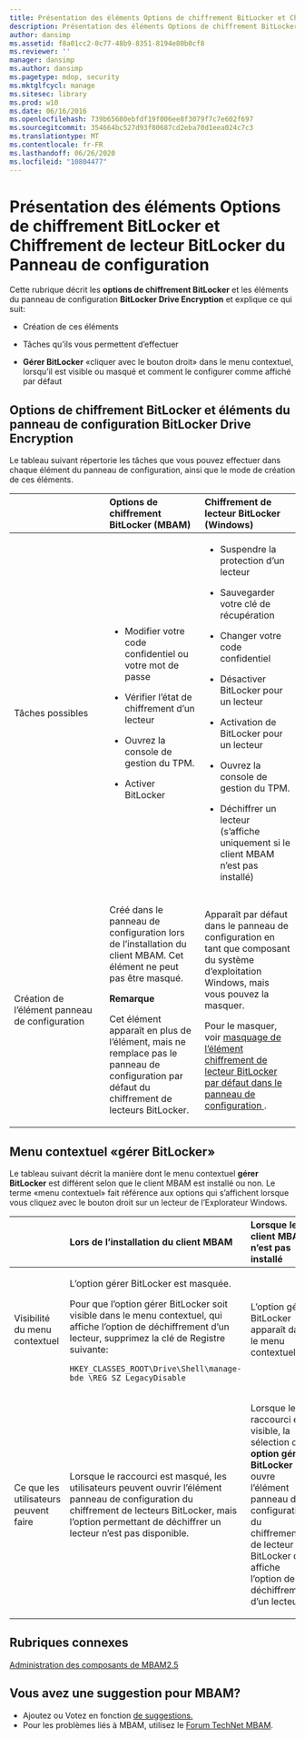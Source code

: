 ```yaml
---
title: Présentation des éléments Options de chiffrement BitLocker et Chiffrement de lecteur BitLocker du Panneau de configuration
description: Présentation des éléments Options de chiffrement BitLocker et Chiffrement de lecteur BitLocker du Panneau de configuration
author: dansimp
ms.assetid: f8a01cc2-0c77-48b9-8351-8194e80b0cf8
ms.reviewer: ''
manager: dansimp
ms.author: dansimp
ms.pagetype: mdop, security
ms.mktglfcycl: manage
ms.sitesec: library
ms.prod: w10
ms.date: 06/16/2016
ms.openlocfilehash: 739b65680ebfdf19f006ee8f3079f7c7e602f697
ms.sourcegitcommit: 354664bc527d93f80687cd2eba70d1eea024c7c3
ms.translationtype: MT
ms.contentlocale: fr-FR
ms.lasthandoff: 06/26/2020
ms.locfileid: "10804477"
---
```

# Présentation des éléments Options de chiffrement BitLocker et Chiffrement de lecteur BitLocker du Panneau de configuration


Cette rubrique décrit les **options de chiffrement BitLocker** et les éléments du panneau de configuration **BitLocker Drive Encryption** et explique ce qui suit:

-   Création de ces éléments

-   Tâches qu’ils vous permettent d’effectuer

-   **Gérer BitLocker** «cliquer avec le bouton droit» dans le menu contextuel, lorsqu’il est visible ou masqué et comment le configurer comme affiché par défaut

## Options de chiffrement BitLocker et éléments du panneau de configuration BitLocker Drive Encryption


Le tableau suivant répertorie les tâches que vous pouvez effectuer dans chaque élément du panneau de configuration, ainsi que le mode de création de ces éléments.

<table>
<colgroup>
<col width="33%" />
<col width="33%" />
<col width="33%" />
</colgroup>
<thead>
<tr class="header">
<th align="left"></th>
<th align="left">Options de chiffrement BitLocker (MBAM)</th>
<th align="left">Chiffrement de lecteur BitLocker (Windows)</th>
</tr>
</thead>
<tbody>
<tr class="odd">
<td align="left"><p>Tâches possibles</p></td>
<td align="left"><ul>
<li><p>Modifier votre code confidentiel ou votre mot de passe</p></li>
<li><p>Vérifier l’état de chiffrement d’un lecteur</p></li>
<li><p>Ouvrez la console de gestion du TPM.</p></li>
<li><p>Activer BitLocker</p></li>
</ul></td>
<td align="left"><ul>
<li><p>Suspendre la protection d’un lecteur</p></li>
<li><p>Sauvegarder votre clé de récupération</p></li>
<li><p>Changer votre code confidentiel</p></li>
<li><p>Désactiver BitLocker pour un lecteur</p></li>
<li><p>Activation de BitLocker pour un lecteur</p></li>
<li><p>Ouvrez la console de gestion du TPM.</p></li>
<li><p>Déchiffrer un lecteur (s’affiche uniquement si le client MBAM n’est pas installé)</p></li>
</ul></td>
</tr>
<tr class="even">
<td align="left"><p>Création de l’élément panneau de configuration</p></td>
<td align="left"><p>Créé dans le panneau de configuration lors de l’installation du client MBAM. Cet élément ne peut pas être masqué.</p>
<div class="alert">
<strong>Remarque</strong><br/><p>Cet élément apparaît en plus de l’élément, mais ne remplace pas le panneau de configuration par défaut du chiffrement de lecteurs BitLocker.</p>
</div>
<div>

</div></td>
<td align="left"><p>Apparaît par défaut dans le panneau de configuration en tant que composant du système d’exploitation Windows, mais vous pouvez la masquer.</p>
<p>Pour le masquer, voir <a href="hiding-the-default-bitlocker-drive-encryption-item-in-control-panel-mbam-25.md" data-raw-source="[Hiding the Default BitLocker Drive Encryption Item in Control Panel](hiding-the-default-bitlocker-drive-encryption-item-in-control-panel-mbam-25.md)"> masquage de l’élément chiffrement de lecteur BitLocker par défaut dans le panneau de configuration </a> .</p></td>
</tr>
</tbody>
</table>



## <a href="" id="-manage-bitlocker--shortcut-menu"></a>Menu contextuel «gérer BitLocker»


Le tableau suivant décrit la manière dont le menu contextuel **gérer BitLocker** est différent selon que le client MBAM est installé ou non. Le terme «menu contextuel» fait référence aux options qui s’affichent lorsque vous cliquez avec le bouton droit sur un lecteur de l’Explorateur Windows.

<table>
<colgroup>
<col width="33%" />
<col width="33%" />
<col width="33%" />
</colgroup>
<thead>
<tr class="header">
<th align="left"></th>
<th align="left">Lors de l’installation du client MBAM</th>
<th align="left">Lorsque le client MBAM n’est pas installé</th>
</tr>
</thead>
<tbody>
<tr class="odd">
<td align="left"><p>Visibilité du menu contextuel</p></td>
<td align="left"><p>L’option gérer BitLocker est masquée.</p>
<p>Pour que l’option gérer BitLocker soit visible dans le menu contextuel, qui affiche l’option de déchiffrement d’un lecteur, supprimez la clé de Registre suivante:</p>
<pre class="syntax" space="preserve"><code>HKEY_CLASSES_ROOT\Drive\Shell\manage-bde \REG_SZ LegacyDisable</code></pre></td>
<td align="left"><p>L’option gérer BitLocker apparaît dans le menu contextuel.</p></td>
</tr>
<tr class="even">
<td align="left"><p>Ce que les utilisateurs peuvent faire</p></td>
<td align="left"><p>Lorsque le raccourci est masqué, les utilisateurs peuvent ouvrir l’élément panneau de configuration du chiffrement de lecteurs BitLocker, mais l’option permettant de déchiffrer un lecteur n’est pas disponible.</p></td>
<td align="left"><p>Lorsque le raccourci est visible, la sélection de l' <strong> option gérer BitLocker </strong> ouvre l’élément panneau de configuration du chiffrement de lecteur BitLocker qui affiche l’option de déchiffrement d’un lecteur.</p></td>
</tr>
</tbody>
</table>




## Rubriques connexes


[Administration des composants de MBAM2.5](administering-mbam-25-features.md)



## Vous avez une suggestion pour MBAM?
- Ajoutez ou Votez en fonction [de suggestions.](http://mbam.uservoice.com/forums/268571-microsoft-bitlocker-administration-and-monitoring) 
- Pour les problèmes liés à MBAM, utilisez le [Forum TechNet MBAM](https://social.technet.microsoft.com/Forums/home?forum=mdopmbam). 





